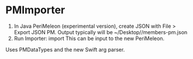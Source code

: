 # PMImporter

1. In Java PeriMeleon (experimental version), create JSON with File > Export JSON PM.
    Output typically will be ~/Desktop//members-pm.json
2. Run Importer:
import <input-path> <output-path> <password>
    This can be input to the new PeriMeleon.


Uses PMDataTypes and the new Swift arg parser.
